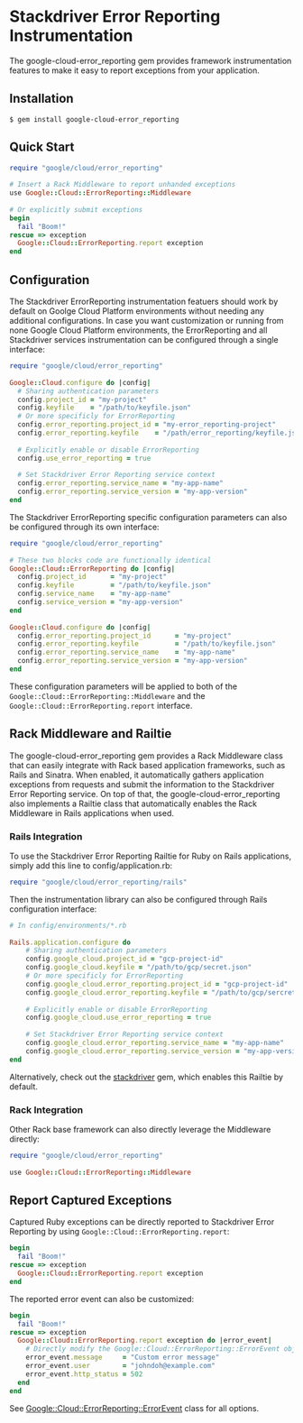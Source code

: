 # Stackdriver Error Reporting Instrumentation

The google-cloud-error_reporting gem provides framework instrumentation features
to make it easy to report exceptions from your application.

## Installation

```
$ gem install google-cloud-error_reporting
```

## Quick Start

```ruby
require "google/cloud/error_reporting"
 
# Insert a Rack Middleware to report unhanded exceptions 
use Google::Cloud::ErrorReporting::Middleware
 
# Or explicitly submit exceptions
begin
  fail "Boom!"
rescue => exception
  Google::Cloud::ErrorReporting.report exception
end
```

## Configuration
The Stackdriver ErrorReporting instrumentation featuers should work by default 
on Goolge Cloud Platform environments without needing any additional 
configurations. In case you want customization or running from none Google Cloud 
Platform environments, the ErrorReporting and all Stackdriver services 
instrumentation can be configured through a single interface:

```ruby
require "google/cloud/error_reporting"
 
Google::Cloud.configure do |config|
  # Sharing authentication parameters
  config.project_id = "my-project"
  config.keyfile    = "/path/to/keyfile.json"
  # Or more specificly for ErrorReporting
  config.error_reporting.project_id = "my-error_reporting-project"
  config.error_reporting.keyfile    = "/path/error_reporting/keyfile.json"
  
  # Explicitly enable or disable ErrorReporting
  config.use_error_reporting = true
 
  # Set Stackdriver Error Reporting service context
  config.error_reporting.service_name = "my-app-name"
  config.error_reporting.service_version = "my-app-version"
end
```

The Stackdriver ErrorReporting specific configuration parameters can also be
configured through its own interface:

```ruby
require "google/cloud/error_reporting"
 
# These two blocks code are functionally identical
Google::Cloud::ErrorReporting do |config|
  config.project_id      = "my-project"
  config.keyfile         = "/path/to/keyfile.json"
  config.service_name    = "my-app-name"
  config.service_version = "my-app-version"
end
 
Google::Cloud.configure do |config|
  config.error_reporting.project_id      = "my-project"
  config.error_reporting.keyfile         = "/path/to/keyfile.json"
  config.error_reporting.service_name    = "my-app-name"
  config.error_reporting.service_version = "my-app-version"
end
```

These configuration parameters will be applied to both of the 
`Google::Cloud::ErrorReporting::Middleware` and the 
`Google::Cloud::ErrorReporting.report` interface.

## Rack Middleware and Railtie
The google-cloud-error_reporting gem provides a Rack Middleware class that can 
easily integrate with Rack based application frameworks, such as Rails and 
Sinatra. When enabled, it automatically gathers application exceptions from 
requests and submit the information to the Stackdriver Error Reporting service.
 On top of that, the google-cloud-error_reporting also implements a Railtie 
 class that automatically enables the Rack Middleware in Rails applications when 
 used.

### Rails Integration

To use the Stackdriver Error Reporting Railtie for Ruby on Rails applications, 
simply add this line to config/application.rb:

```ruby
require "google/cloud/error_reporting/rails"
```

Then the instrumentation library can also be configured through Rails 
configuration interface:

```ruby
# In config/environments/*.rb
 
Rails.application.configure do
    # Sharing authentication parameters
    config.google_cloud.project_id = "gcp-project-id"
    config.google_cloud.keyfile = "/path/to/gcp/secret.json"
    # Or more specificly for ErrorReporting
    config.google_cloud.error_reporting.project_id = "gcp-project-id"
    config.google_cloud.error_reporting.keyfile = "/path/to/gcp/sercret.json"
     
    # Explicitly enable or disable ErrorReporting
    config.google_cloud.use_error_reporting = true
     
    # Set Stackdriver Error Reporting service context
    config.google_cloud.error_reporting.service_name = "my-app-name"
    config.google_cloud.error_reporting.service_version = "my-app-version"
end
```

Alternatively, check out the 
[stackdriver](https://googlecloudplatform.github.io/google-cloud-ruby/#/docs/stackdriver) 
gem, which enables this Railtie by default.

### Rack Integration

Other Rack base framework can also directly leverage the Middleware directly:

```ruby
require "google/cloud/error_reporting"
 
use Google::Cloud::ErrorReporting::Middleware
```

## Report Captured Exceptions
Captured Ruby exceptions can be directly reported to Stackdriver Error Reporting
by using `Google::Cloud::ErrorReporting.report`:

```ruby
begin
  fail "Boom!"
rescue => exception
  Google::Cloud::ErrorReporting.report exception
end
```

The reported error event can also be customized:

```ruby
begin
  fail "Boom!"
rescue => exception
  Google::Cloud::ErrorReporting.report exception do |error_event|
    # Directly modify the Google::Cloud::ErrorReporting::ErrorEvent object before submission
    error_event.message     = "Custom error message"
    error_event.user        = "johndoh@example.com"
    error_event.http_status = 502
  end
end
```

See 
[Google::Cloud::ErrorReporting::ErrorEvent](https://googlecloudplatform.github.io/google-cloud-ruby/#/docs/google-cloud-error_reporting/google/cloud/errorreporting/errorevent) 
class for all options.
